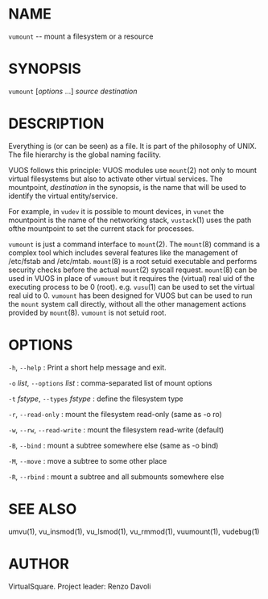 <!--
.\" Copyright (C) 2019 VirtualSquare. Project Leader: Renzo Davoli
.\"
.\" This is free documentation; you can redistribute it and/or
.\" modify it under the terms of the GNU General Public License,
.\" as published by the Free Software Foundation, either version 2
.\" of the License, or (at your option) any later version.
.\"
.\" The GNU General Public License's references to "object code"
.\" and "executables" are to be interpreted as the output of any
.\" document formatting or typesetting system, including
.\" intermediate and printed output.
.\"
.\" This manual is distributed in the hope that it will be useful,
.\" but WITHOUT ANY WARRANTY; without even the implied warranty of
.\" MERCHANTABILITY or FITNESS FOR A PARTICULAR PURPOSE.  See the
.\" GNU General Public License for more details.
.\"
.\" You should have received a copy of the GNU General Public
.\" License along with this manual; if not, write to the Free
.\" Software Foundation, Inc., 51 Franklin St, Fifth Floor, Boston,
.\" MA 02110-1301 USA.
.\"
-->
# NAME

`vumount` -- mount a filesystem or a resource

# SYNOPSIS

`vumount` [*options* ...] *source* *destination*

# DESCRIPTION

Everything is (or can be seen) as a file. It is part of the philosophy
of UNIX.  The file hierarchy is the global naming facility.

VUOS follows this principle: VUOS modules use `mount`(2) not only to
mount virtual filesystems but also to activate other virtual services.
The mountpoint, *destination* in the synopsis, is the name
that will be used to identify the virtual entity/service.

For example, in `vudev` it is possible to mount devices, in `vunet` the
mountpoint is the name of the networking stack, `vustack`(1) uses the path
ofthe mountpoint to set the current stack for processes.

`vumount` is just a command interface to `mount`(2).
The `mount`(8) command is a complex tool which includes several features like
the management of /etc/fstab and /etc/mtab. `mount`(8) is a
root setuid executable and performs security checks before the actual
`mount`(2) syscall request. `mount`(8) can be used in VUOS
in place of `vumount` but it requires the (virtual) real uid of the
executing process to be 0 (root). e.g. `vusu`(1) can be used to
set the virtual real uid to 0.
`vumount` has been designed for VUOS but can be used to run the `mount`
system call directly, without all the other management actions provided by
`mount`(8). `vumount` is not setuid root.

# OPTIONS

  `-h`, `--help`
: Print a short help message and exit.

  `-o` *list*, `--options` *list*
: comma-separated list of mount options

  `-t` *fstype*, `--types` *fstype*
: define the filesystem type

  `-r`, `--read-only`
: mount the filesystem read-only (same as -o ro)

  `-w`, `--rw`, `--read-write`
: mount the filesystem read-write (default)

  `-B`, `--bind`
: mount a subtree somewhere else (same as -o bind)

  `-M`, `--move`
: move a subtree to some other place

  `-R`, `--rbind`
: mount a subtree and all submounts somewhere else

# SEE ALSO
umvu(1), vu_insmod(1), vu_lsmod(1), vu_rmmod(1), vuumount(1), vudebug(1)

# AUTHOR

VirtualSquare. Project leader: Renzo Davoli
